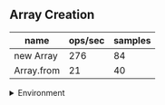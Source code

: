 ## Array Creation

|name|ops/sec|samples|
|-|-|-|
|new Array|276|84|
|Array.from|21|40|


<details>
<summary>Environment</summary>

* __Machine:__ linux x64 | 4 vCPUs | 7.6GB Mem
* __Run:__ Mon Nov 06 2023 15:06:42 GMT+0000 (Coordinated Universal Time)
</details>

<!--
{"environment":{"platform":"linux","arch":"x64","cpus":4,"totalMemory":7.6085662841796875},"benchmarks":[{"name":"new Array","opsSec":276.35887704837626,"samples":2},{"name":"Array.from","opsSec":21.372015244726867,"samples":2}]}-->
